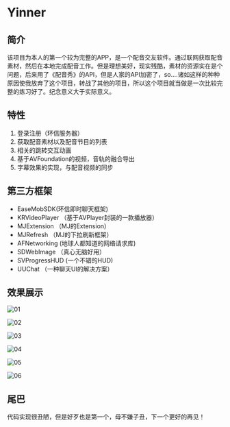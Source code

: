 # Yinner
## 简介

该项目为本人的第一个较为完整的APP，是一个配音交友软件。通过联网获取配音素材，然后在本地完成配音工作。但是理想美好，现实残酷，素材的资源实在是个问题，后来用了《配音秀》的API，但是人家的API加密了，so....诸如这样的种种原因使我放弃了这个项目，转战了其他的项目，所以这个项目就当做是一次比较完整的练习好了。纪念意义大于实际意义。

## 特性

1. 登录注册（环信服务器）
2. 获取配音素材以及配音节目的列表
3. 相关的跳转交互动画
4. 基于AVFoundation的视频，音轨的融合导出
5. 字幕效果的实现，与配音视频的同步

## 第三方框架

* EaseMobSDK(环信即时聊天框架)
* KRVideoPlayer （基于AVPlayer封装的一款播放器）
* MJExtension （MJ的Extension）
* MJRefresh （MJ的下拉刷新框架）
* AFNetworking (地球人都知道的网络请求库)
* SDWebImage （真心无脑好用）
* SVProgressHUD (一个不错的HUD)
* UUChat （一种聊天UI的解决方案）

## 效果展示

![01](https://github.com/Maru-zhang/Yinner/blob/master/Screenshot/01.gif)

![02](https://github.com/Maru-zhang/Yinner/blob/master/Screenshot/02.gif)

![03](https://github.com/Maru-zhang/Yinner/blob/master/Screenshot/03.gif)

![04](https://github.com/Maru-zhang/Yinner/blob/master/Screenshot/04.gif)

![05](https://github.com/Maru-zhang/Yinner/blob/master/Screenshot/05.gif)

![06](https://github.com/Maru-zhang/Yinner/blob/master/Screenshot/06.gif)

## 尾巴

代码实现很丑陋，但是好歹也是第一个，母不嫌子丑，下一个更好的再见！
